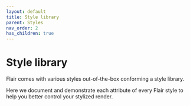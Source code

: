 ```yaml
---
layout: default
title: Style library
parent: Styles
nav_order: 2
has_children: true
---
```


# Style library

Flair comes with various styles out-of-the-box conforming a style library.

Here we document and demonstrate each attribute of every Flair style to help you better control your stylized render.